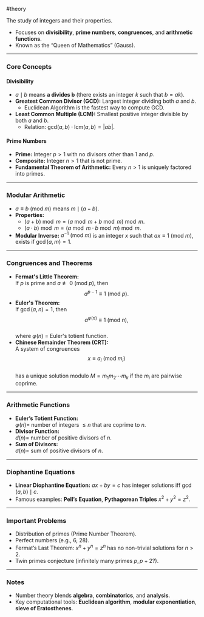 #theory 

The study of integers and their properties.

- Focuses on **divisibility**, **prime numbers**, **congruences**, and **arithmetic functions**.
- Known as the “Queen of Mathematics” (Gauss).

---
### Core Concepts

#### Divisibility
- $a \mid b$ means **a divides b** (there exists an integer $k$ such that $b = ak$).
- **Greatest Common Divisor (GCD):** Largest integer dividing both $a$ and $b$.
  - Euclidean Algorithm is the fastest way to compute GCD.
- **Least Common Multiple (LCM):** Smallest positive integer divisible by both $a$ and $b$.
  - Relation: $\mathrm{gcd}(a,b) \cdot \mathrm{lcm}(a,b) = |ab|$.

#### Prime Numbers
- **Prime:** Integer $p > 1$ with no divisors other than 1 and $p$.
- **Composite:** Integer $n > 1$ that is not prime.
- **Fundamental Theorem of Arithmetic:** Every $n > 1$ is uniquely factored into primes.

---
### Modular Arithmetic

- $a \equiv b \ (\mathrm{mod}\ m)$ means $m \mid (a - b)$.
- **Properties:**
  - $(a + b) \bmod m = (a \bmod m + b \bmod m) \bmod m$.
  - $(a \cdot b) \bmod m = (a \bmod m \cdot b \bmod m) \bmod m$.
- **Modular Inverse:** $a^{-1} \ (\mathrm{mod}\ m)$ is an integer $x$ such that $ax \equiv 1 \ (\mathrm{mod}\ m)$, exists if $\gcd(a, m) = 1$.

---
### Congruences and Theorems

- **Fermat's Little Theorem:**  
  If $p$ is prime and $a \not\equiv 0 \ (\mathrm{mod}\ p)$, then  
  $$ a^{p-1} \equiv 1 \ (\mathrm{mod}\ p). $$
- **Euler's Theorem:**  
  If $\gcd(a, n) = 1$, then  
  $$ a^{\varphi(n)} \equiv 1 \ (\mathrm{mod}\ n), $$  
  where $\varphi(n)$ = Euler's totient function.
- **Chinese Remainder Theorem (CRT):**  
  A system of congruences  
  $$ x \equiv a_i \ (\mathrm{mod}\ m_i) $$  
  has a unique solution modulo $M = m_1 m_2 \cdots m_k$ if the $m_i$ are pairwise coprime.

---
### Arithmetic Functions

- **Euler’s Totient Function:**  
  $\varphi(n) =$ number of integers $\le n$ that are coprime to $n$.
- **Divisor Function:**  
  $d(n) =$ number of positive divisors of $n$.
- **Sum of Divisors:**  
  $\sigma(n) =$ sum of positive divisors of $n$.

---
### Diophantine Equations

- **Linear Diophantine Equation:** $ax + by = c$ has integer solutions iff $\gcd(a, b) \mid c$.
- Famous examples: **Pell’s Equation**, **Pythagorean Triples** $x^2 + y^2 = z^2$.

---
### Important Problems

- Distribution of primes (Prime Number Theorem).
- Perfect numbers (e.g., 6, 28).
- Fermat’s Last Theorem: $x^n + y^n = z^n$ has no non-trivial solutions for $n > 2$.
- Twin primes conjecture (infinitely many primes $p, p+2$?).

---
### Notes

- Number theory blends **algebra**, **combinatorics**, and **analysis**.
- Key computational tools: **Euclidean algorithm**, **modular exponentiation**, **sieve of Eratosthenes**.
